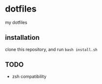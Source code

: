 # dotfiles
my dotfiles

## installation
clone this repository, and run `bash install.sh`

## TODO
  - zsh compatibility
